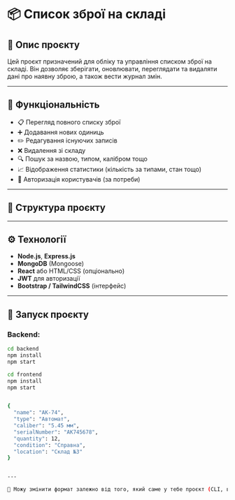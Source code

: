 # 📦 Список зброї на складі

## 🔫 Опис проєкту

Цей проєкт призначений для обліку та управління списком зброї на складі. Він дозволяє зберігати, оновлювати, переглядати та видаляти дані про наявну зброю, а також вести журнал змін.

---

## 🧱 Функціональність

- 📋 Перегляд повного списку зброї
- ➕ Додавання нових одиниць
- ✏️ Редагування існуючих записів
- ❌ Видалення зі складу
- 🔍 Пошук за назвою, типом, калібром тощо
- 📈 Відображення статистики (кількість за типами, стан тощо)
- 🔐 Авторизація користувачів (за потреби)

---

## 📁 Структура проєкту

---

## ⚙️ Технології

- **Node.js**, **Express.js**
- **MongoDB** (Mongoose)
- **React** або HTML/CSS (опціонально)
- **JWT** для авторизації
- **Bootstrap / TailwindCSS** (інтерфейс)

---

## 🚀 Запуск проєкту

### Backend:
```bash
cd backend
npm install
npm start

cd frontend
npm install
npm start


{
  "name": "АК-74",
  "type": "Автомат",
  "caliber": "5.45 мм",
  "serialNumber": "AK745678",
  "quantity": 12,
  "condition": "Справна",
  "location": "Склад №3"
}


---

🔧 Можу змінити формат залежно від того, який саме у тебе проєкт (CLI, вебдодаток, база даних тощо). Напиши — я адаптую.

